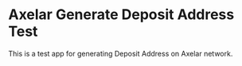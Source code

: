 # Axelar Generate Deposit Address Test
This is a test app for generating Deposit Address on Axelar network.
